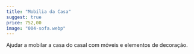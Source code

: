```yaml
---
title: "Mobília da Casa"
suggest: true
price: 752,00
image: "004-sofa.webp"
---
```

Ajudar a mobilar a casa do casal com móveis e elementos de decoração.